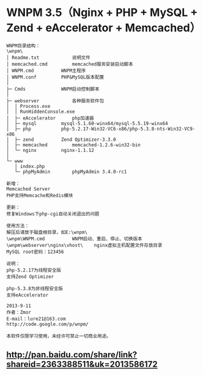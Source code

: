 # WNPM 3.5（Nginx + PHP + MySQL + Zend + eAccelerator + Memcached） #


```
WNPM目录结构：
\wnpm\
│ Readme.txt			说明文件
│ memcached.cmd			memcached服务安装启动脚本
│ WNPM.cmd			WNPM主程序
│ WNPM.conf			PHP&MySQL版本配置
│
├─ Cmds				WNPM启动控制脚本
│
├─ webserver			各种服务软件包
│  │ Process.exe		
│  │ RunHiddenConsole.exe	
│  ├─ eAccelerator		php加速器
│  ├─ mysql			mysql-5.1.60-winx64/mysql-5.5.19-winx64
│  ├─ php			php-5.2.17-Win32-VC6-x86/php-5.3.8-nts-Win32-VC9-x86
│  ├─ zend			Zend Optimizer-3.3.0
│  ├─ memcached			memcached-1.2.6-win32-bin
│  └─ nginx			nginx-1.1.12
│
└─ www
   │ index.php
   └─ phpMyAdmin		phpMyAdmin 3.4.0-rc1
```

```
新增：
Memcached Server
PHP支持Memcache和Redis模块

更新：
修复Windows下php-cgi自动关闭退出的问题
```

```
使用方法：
解压后请放于磁盘根目录，如E:\wnpm\
\wnpm\WNPM.cmd			WNPM启动、重启、停止、切换版本
\wnpm\webserver\nginx\vhost\	nginx虚拟主机配置文件存放目录
MySQL root密码：123456
```

```
说明：
php-5.2.17为线程安全版
支持Zend Optimizer

php-5.3.8为非线程安全版
支持eAccelerator
```

```
2013-9-11
作者：Zmor
E-mail：lure21@163.com
http://code.google.com/p/wnpm/

本软件仅限学习使用，未经许可禁止一切商业用途。
```


## http://pan.baidu.com/share/link?shareid=2363388511&uk=2013586172 ##
